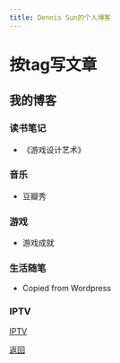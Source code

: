 ```yaml
---
title: Dennis Sun的个人博客
---
```


# 按tag写文章

## 我的博客
### 读书笔记
- 《游戏设计艺术》

### 音乐
- 豆瓣秀

### 游戏
- 游戏成就

### 生活随笔
- Copied from Wordpress

### IPTV
[IPTV](iptv_matched.m3u)

[返回](..)
